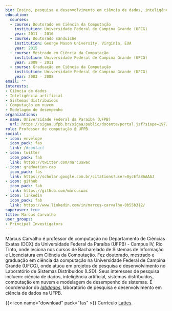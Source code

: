 ```yaml
---
bio: Ensino, pesquisa e desenvolvimento em ciência de dados, inteligência artificial, sistemas distribuídos e avaliação de desempenho de sistemas.
education:
  courses:
  - course: Doutorado em Ciência da Computação
    institution: Universidade Federal de Campina Grande (UFCG)
    year: 2011 - 2016
  - course: Doutorado sanduíche
    institution: George Mason University, Virginia, EUA
    year: 2015
  - course: Mestrado em Ciência da Computação
    institution: Universidade Federal de Campina Grande (UFCG)
    year: 2009 - 2011
  - course: Graduação em Ciência da Computação
    institution: Universidade Federal de Campina Grande (UFCG)
    year: 2003 - 2008
email: ""
interests:
- Ciência de dados
- Inteligência artificial
- Sistemas distribuídos
- Computação em nuvem
- Modelagem de desempenho
organizations:
- name: Universidade Federal da Paraíba (UFPB)
  url: https://sigaa.ufpb.br/sigaa/public/docente/portal.jsf?siape=1972580
role: Professor de computação @ UFPB
social:
- icon: envelope
  icon_pack: fas
  link: /#contact
- icon: twitter
  icon_pack: fab
  link: https://twitter.com/marcuswac
- icon: graduation-cap
  icon_pack: fas
  link: https://scholar.google.com.br/citations?user=0ycEfa8AAAAJ
- icon: github
  icon_pack: fab
  link: https://github.com/marcuswac
- icon: linkedin
  icon_pack: fab
  link: https://www.linkedin.com/in/marcus-carvalho-0b55b312/
superuser: true
title: Marcus Carvalho
user_groups:
- Principal Investigators
---
```


Marcus Carvalho é professor de computação no Departamento de Ciências Exatas (DCX) da Universidade Federal da Paraíba (UFPB) - Campus IV, Rio Tinto, onde leciona nos cursos de Bacharelado de Sistemas de Informação e Licenciatura em Ciência da Computação. Fez doutorado, mestrado e graduação em ciência da computação na Universidade Federal de Campina Grande (UFCG), onde atuou em projetos de pesquisa e desenvolvimento no Laboratório de Sistemas Distribuídos (LSD). Seus interesses de pesquisa incluem: ciência de dados, inteligência artificial, sistemas distribuídos, computação em nuvem e modelagem de desempenho de sistemas. É coordenador do [*labdados*](http://labdados.dcx.ufpb.br), laboratório de pesquisa e desenvolvimento em ciência de dados na UFPB.

{{< icon name="download" pack="fas" >}} Currículo [Lattes](http://lattes.cnpq.br/4764601053478564).
